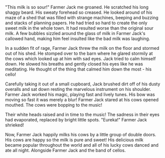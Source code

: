 "This milk is so sour!" Farmer Jack me groaned. He scratched his long shaggy beard. His sweaty forehead so creased. He looked around of his maze of a shed that was filled with strange machines, beeping and buzzing and stacks of planning papers. He had tried so hard to create the only sweet milk in the whole town. It had resulted worse than the original sour milk. A few bubbles sizzled around the glass of milk in Farmer Jack's callowed hand, making him feel insulted like the bad milk was laughing.

In a sudden fit of rage, Farmer Jack threw the milk on the floor and stormed out of his shed. He stomped over to the barn where he glared stormily at the cows which looked up at him with sad eyes. Jack tried to calm himself down. He slowed his breaths and gently closed his eyes like he was meditating. He thought of the thing that calmed him down the most - his cello!

Carefully taking it out of a small cupboard, Jack brushed dirt off of his dusty overalls and sat down resting the marvelous instrument on his shoulder. Farmer Jack worked his magic, playing fast and lively tunes. His bow was moving so fast it was merely a blur! Farmer Jack stared at his cows opened mouthed. The cows were bopping to the music!

Their white heads raised and in time to the music! The sadness in their eyes had evaporated, replaced by bright little spots. "Eureka!" Farmer Jack shrieked!

Now, Farmer Jack happily milks his cows by a little group of double doors. His cows are happy so the milk is pure and sweet! His delicious milk became popular throughout the world and all of his lucky cows danced and ate all night. Alongside Farmer Jack and the band of cellos.
